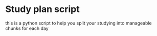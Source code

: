 # Study plan script

this is a python script to help you split your studying into manageable chunks for each day
